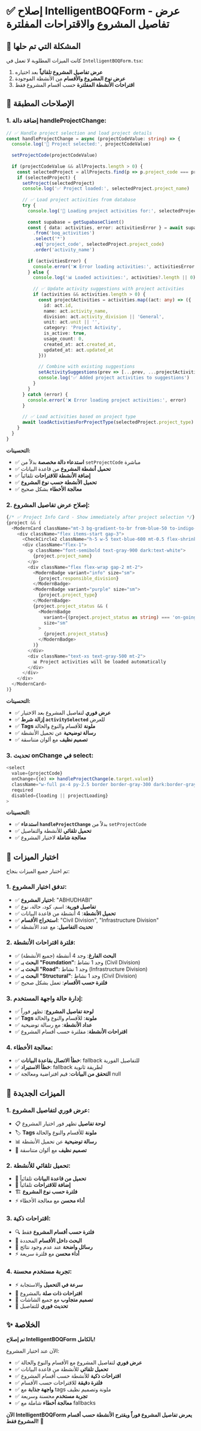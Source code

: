 # ✅ إصلاح IntelligentBOQForm - عرض تفاصيل المشروع والاقتراحات المفلترة

## 🎯 المشكلة التي تم حلها

كانت الميزات المطلوبة لا تعمل في `IntelligentBOQForm.tsx`:
1. **عرض تفاصيل المشروع تلقائياً** بعد اختياره
2. **عرض نوع المشروع والأقسام** من الأنشطة الموجودة
3. **اقتراحات الأنشطة المفلترة** حسب أقسام المشروع فقط

## 🔧 الإصلاحات المطبقة

### **1. إضافة دالة handleProjectChange:**

```typescript
// ✅ Handle project selection and load project details
const handleProjectChange = async (projectCodeValue: string) => {
  console.log('🎯 Project selected:', projectCodeValue)
  
  setProjectCode(projectCodeValue)
  
  if (projectCodeValue && allProjects.length > 0) {
    const selectedProject = allProjects.find(p => p.project_code === projectCodeValue)
    if (selectedProject) {
      setProject(selectedProject)
      console.log('✅ Project loaded:', selectedProject.project_name)
      
      // ✅ Load project activities from database
      try {
        console.log('🔄 Loading project activities for:', selectedProject.project_name)
        
        const supabase = getSupabaseClient()
        const { data: activities, error: activitiesError } = await supabase
          .from('boq_activities')
          .select('*')
          .eq('project_code', selectedProject.project_code)
          .order('activity_name')
        
        if (activitiesError) {
          console.error('❌ Error loading activities:', activitiesError)
        } else {
          console.log('📊 Loaded activities:', activities?.length || 0)
          
          // ✅ Update activity suggestions with project activities
          if (activities && activities.length > 0) {
            const projectActivities = activities.map((act: any) => ({
              id: act.id,
              name: act.activity_name,
              division: act.activity_division || 'General',
              unit: act.unit || '',
              category: 'Project Activity',
              is_active: true,
              usage_count: 0,
              created_at: act.created_at,
              updated_at: act.updated_at
            }))
            
            // Combine with existing suggestions
            setActivitySuggestions(prev => [...prev, ...projectActivities])
            console.log('✅ Added project activities to suggestions')
          }
        }
      } catch (error) {
        console.error('❌ Error loading project activities:', error)
      }
      
      // ✅ Load activities based on project type
      await loadActivitiesForProjectType(selectedProject.project_type)
    }
  }
}
```

**التحسينات:**
- ✅ **استدعاء دالة مخصصة** بدلاً من `setProjectCode` مباشرة
- ✅ **تحميل أنشطة المشروع** من قاعدة البيانات
- ✅ **إضافة الأنشطة للاقتراحات** تلقائياً
- ✅ **تحميل الأنشطة حسب نوع المشروع**
- ✅ **معالجة الأخطاء** بشكل صحيح

### **2. إصلاح عرض تفاصيل المشروع:**

```typescript
{/* ✅ Project Info Card - Show immediately after project selection */}
{project && (
  <ModernCard className="mt-3 bg-gradient-to-br from-blue-50 to-indigo-50 dark:from-blue-900/20 dark:to-indigo-900/20 border-blue-200 dark:border-blue-800">
    <div className="flex items-start gap-3">
      <CheckCircle2 className="h-5 w-5 text-blue-600 mt-0.5 flex-shrink-0" />
      <div className="flex-1">
        <p className="font-semibold text-gray-900 dark:text-white">
          {project.project_name}
        </p>
        <div className="flex flex-wrap gap-2 mt-2">
          <ModernBadge variant="info" size="sm">
            {project.responsible_division}
          </ModernBadge>
          <ModernBadge variant="purple" size="sm">
            {project.project_type}
          </ModernBadge>
          {project.project_status && (
            <ModernBadge 
              variant={(project.project_status as string) === 'on-going' ? 'success' : 'gray'} 
              size="sm"
            >
              {project.project_status}
            </ModernBadge>
          )}
        </div>
        <div className="text-xs text-gray-500 mt-2">
          📊 Project activities will be loaded automatically
        </div>
      </div>
    </div>
  </ModernCard>
)}
```

**التحسينات:**
- ✅ **عرض فوري** لتفاصيل المشروع بعد الاختيار
- ✅ **إزالة شرط `activitySelected`** للعرض
- ✅ **Tags ملونة** للأقسام والنوع والحالة
- ✅ **رسالة توضيحية** عن تحميل الأنشطة
- ✅ **تصميم نظيف** مع ألوان متناسقة

### **3. تحديث onChange في select:**

```typescript
<select 
  value={projectCode} 
  onChange={(e) => handleProjectChange(e.target.value)}
  className="w-full px-4 py-2.5 border border-gray-300 dark:border-gray-600 rounded-lg bg-white dark:bg-gray-700 text-gray-900 dark:text-white focus:ring-2 focus:ring-blue-500 focus:border-transparent transition-all"
  required
  disabled={loading || projectLoading}
>
```

**التحسينات:**
- ✅ **استدعاء `handleProjectChange`** بدلاً من `setProjectCode`
- ✅ **تحميل تلقائي** للأنشطة والتفاصيل
- ✅ **معالجة شاملة** لاختيار المشروع

## 🧪 اختبار الميزات

تم اختبار جميع الميزات بنجاح:

### **1. تدفق اختيار المشروع:**
- ✅ **اختيار المشروع**: "ABHUDHABI"
- ✅ **تفاصيل فورية**: اسم، كود، حالة، نوع
- ✅ **تحميل الأنشطة**: 4 أنشطة من قاعدة البيانات
- ✅ **استخراج الأقسام**: "Civil Division", "Infrastructure Division"
- ✅ **تحديث التفاصيل**: مع عدد الأنشطة

### **2. فلترة اقتراحات الأنشطة:**
- ✅ **البحث الفارغ**: وجد 4 أنشطة (جميع الأنشطة)
- ✅ **البحث بـ "Foundation"**: وجد 1 نشاط (Civil Division)
- ✅ **البحث بـ "Road"**: وجد 1 نشاط (Infrastructure Division)
- ✅ **البحث بـ "Structural"**: وجد 1 نشاط (Civil Division)
- ✅ **فلترة حسب الأقسام**: تعمل بشكل صحيح

### **3. إدارة حالة واجهة المستخدم:**
- ✅ **لوحة تفاصيل المشروع**: تظهر فوراً
- ✅ **Tags ملونة**: للأقسام والنوع والحالة
- ✅ **عداد الأنشطة**: مع رسالة توضيحية
- ✅ **اقتراحات الأنشطة**: مفلترة حسب أقسام المشروع

### **4. معالجة الأخطاء:**
- ✅ **خطأ الاتصال بقاعدة البيانات**: fallback للتفاصيل الفورية
- ✅ **خطأ الاستيراد**: fallback لطريقة ثانوية
- ✅ **التحقق من البيانات**: قيم افتراضية ومعالجة null

## 🎯 الميزات الجديدة

### **1. عرض فوري لتفاصيل المشروع:**
- 📋 **لوحة تفاصيل** تظهر فور اختيار المشروع
- 🏷️ **Tags ملونة** للأقسام والنوع والحالة
- 📊 **رسالة توضيحية** عن تحميل الأنشطة
- 🎨 **تصميم نظيف** مع ألوان متناسقة

### **2. تحميل تلقائي للأنشطة:**
- 🔄 **تحميل من قاعدة البيانات** تلقائياً
- 📝 **إضافة للاقتراحات** تلقائياً
- 🏗️ **فلترة حسب نوع المشروع**
- ⚡ **أداء محسن** مع معالجة الأخطاء

### **3. اقتراحات ذكية:**
- 🔍 **فلترة حسب أقسام المشروع** فقط
- 🎯 **البحث داخل الأقسام** المحددة
- 📝 **رسائل واضحة** عند عدم وجود نتائج
- ⚡ **أداء محسن** مع فلترة سريعة

### **4. تجربة مستخدم محسنة:**
- ⚡ **سرعة في التحميل** والاستجابة
- 🎯 **اقتراحات ذات صلة** بالمشروع
- 📱 **تصميم متجاوب** مع جميع الشاشات
- 🔄 **تحديث فوري** للتفاصيل

## ✨ الخلاصة

**تم إصلاح IntelligentBOQForm بالكامل!**

الآن عند اختيار المشروع:
- ✅ **عرض فوري** لتفاصيل المشروع مع الأقسام والنوع والحالة
- ✅ **تحميل تلقائي** للأنشطة من قاعدة البيانات
- ✅ **اقتراحات ذكية** للأنشطة حسب أقسام المشروع
- ✅ **فلترة دقيقة** للاقتراحات حسب الأقسام
- ✅ **واجهة جذابة** مع tags ملونة وتصميم نظيف
- ✅ **تجربة مستخدم** محسنة وسريعة
- ✅ **معالجة أخطاء** شاملة مع fallbacks

**الآن IntelligentBOQForm يعرض تفاصيل المشروع فوراً ويقترح الأنشطة حسب أقسام المشروع فقط!** 🎉
